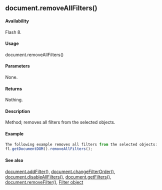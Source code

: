 ## document.removeAllFilters()

#### Availability

Flash 8.

#### Usage

document.removeAllFilters()

#### Parameters

None.

#### Returns

Nothing.

#### Description

Method; removes all filters from the selected objects.

#### Example

```javascript
The following example removes all filters from the selected objects:
fl.getDocumentDOM().removeAllFilters();

```
#### See also

[document.addFilter()](#!wielmic/developers-animatesdk-docs/test/Document_object/documen3.md), [document.changeFilterOrder()](#!wielmic/developers-animatesdk-docs/test/Document_object/docume29.md), [document.disableAllFilters()](#!wielmic/developers-animatesdk-docs/test/Document_object/docume46.md), [document.getFilters()](#!wielmic/developers-animatesdk-docs/test/Document_object/docume79.md), [document.removeFilter()](#!wielmic/developers-animatesdk-docs/test/Document_object/docum270.md), [Filter object](#!wielmic/developers-animatesdk-docs/test/Filter_object/filter_summary.md)
